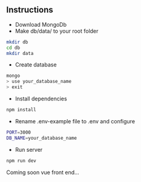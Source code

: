 ## Instructions

- Download MongoDb
- Make db/data/ to your root folder
```sh
mkdir db
cd db
mkdir data
```
- Create database
```sh
mongo
> use your_database_name
> exit
```
- Install dependencies
```sh
npm install
```
- Rename .env-example file to .env and configure
```sh
PORT=3000
DB_NAME=your_database_name
```
- Run server
```sh
npm run dev
```

Coming soon vue front end...